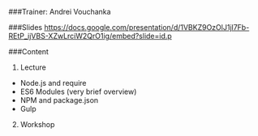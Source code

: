 ###Trainer: Andrei Vouchanka

###Slides
https://docs.google.com/presentation/d/1VBKZ9OzOlJ1jl7Fb-REtP_ijVBS-XZwLrciW2QrO1ig/embed?slide=id.p

###Content
1. Lecture
  - Node.js and require
  - ES6 Modules (very brief overview)
  - NPM and package.json 
  - Gulp
2. Workshop
